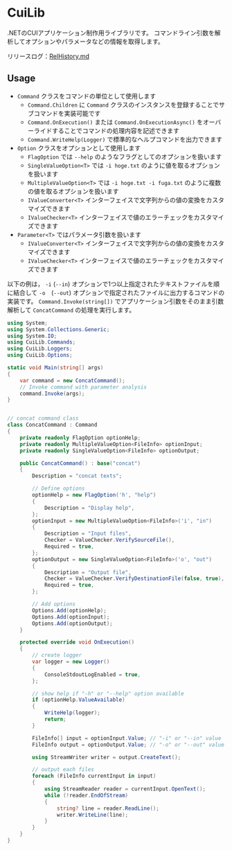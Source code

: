 # CuiLib

.NETのCUIアプリケーション制作用ライブラリです。
コマンドライン引数を解析してオプションやパラメータなどの情報を取得します。

リリースログ：[RelHistory.md](https://github.com/Funny-Silkie/CuiLib/docs/RelHistory.md)

## Usage

- `Command` クラスをコマンドの単位として使用します
  - `Command.Children` に `Command` クラスのインスタンスを登録することでサブコマンドを実装可能です
  - `Command.OnExecution()` または `Command.OnExecutionAsync()` をオーバーライドすることでコマンドの処理内容を記述できます
  - `Command.WriteHelp(Logger)` で標準的なヘルプコマンドを出力できます
- `Option` クラスをオプションとして使用します
  - `FlagOption` では `--help` のようなフラグとしてのオプションを扱います
  - `SingleValueOption<T>` では `-i hoge.txt` のように値を取るオプションを扱います
  - `MultipleValueOption<T>` では `-i hoge.txt -i fuga.txt` のように複数の値を取るオプションを扱います
  - `IValueConverter<T>` インターフェイスで文字列からの値の変換をカスタマイズできます
  - `IValueChecker<T>` インターフェイスで値のエラーチェックをカスタマイズできます
- `Parameter<T>` ではパラメータ引数を扱います
  - `IValueConverter<T>` インターフェイスで文字列からの値の変換をカスタマイズできます
  - `IValueChecker<T>` インターフェイスで値のエラーチェックをカスタマイズできます

以下の例は， `-i` (`--in`) オプションで1つ以上指定されたテキストファイルを順に結合して `-o`　(`--out`) オプションで指定されたファイルに出力するコマンドの実装です。
`Command.Invoke(string[])` でアプリケーション引数をそのまま引数解析して `ConcatCommand` の処理を実行します。

```cs
using System;
using System.Collections.Generic;
using System.IO;
using CuiLib.Commands;
using CuiLib.Loggers;
using CuiLib.Options;

static void Main(string[] args)
{
    var command = new ConcatCommand();
    // Invoke command with parameter analysis
    command.Invoke(args);
}


// concat command class
class ConcatCommand : Command
{
    private readonly FlagOption optionHelp;
    private readonly MultipleValueOption<FileInfo> optionInput;
    private readonly SingleValueOption<FileInfo> optionOutput;

    public ConcatCommand() : base("concat")
    {
        Description = "concat texts";

        // Define options
        optionHelp = new FlagOption('h', "help")
        {
            Description = "Display help",
        };
        optionInput = new MultipleValueOption<FileInfo>('i', "in")
        {
            Description = "Input files",
            Checker = ValueChecker.VerifySourceFile(),
            Required = true,
        };
        optionOutput = new SingleValueOption<FileInfo>('o', "out")
        {
            Description = "Output file",
            Checker = ValueChecker.VerifyDestinationFile(false, true),
            Required = true,
        };

        // Add options
        Options.Add(optionHelp);
        Options.Add(optionInput);
        Options.Add(optionOutput);
    }

    protected override void OnExecution()
    {
        // create logger
        var logger = new Logger()
        {
            ConsoleStdoutLogEnabled = true,
        };

        // show help if "-h" or "--help" option available
        if (optionHelp.ValueAvailable)
        {
            WriteHelp(logger);
            return;
        }

        FileInfo[] input = optionInput.Value; // "-i" or "--in" value
        FileInfo output = optionOutput.Value; // "-o" or "--out" value

        using StreamWriter writer = output.CreateText();

        // output each files
        foreach (FileInfo currentInput in input)
        {
            using StreamReader reader = currentInput.OpenText();
            while (!reader.EndOfStream)
            {
                string? line = reader.ReadLine();
                writer.WriteLine(line);
            }
        }
    }
}
```
